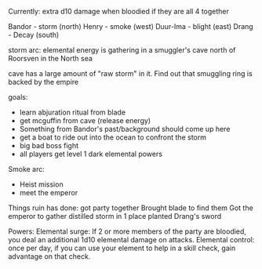 Currently: extra d10 damage when bloodied if they are all 4 together

Bandor - storm (north)
Henry - smoke (west)
Duur-Ima - blight (east)
Drang - Decay (south)

storm arc:
elemental energy is gathering in a smuggler's cave north of Roorsven in the North sea

cave has a large amount of "raw storm" in it. Find out that smuggling ring is backed by the empire

goals:
- learn abjuration ritual from blade
- get mcguffin from cave (release energy)
- Something from Bandor's past/background should come up here
- get a boat to ride out into the ocean to confront the storm
- big bad boss fight
- all players get level 1 dark elemental powers

Smoke arc:
- Heist mission
- meet the emperor


Things ruin has done:
got party together
Brought blade to find them
Got the emperor to gather distilled storm in 1 place
planted Drang's sword

Powers:
Elemental surge: If 2 or more members of the party are bloodied, you deal an additional 1d10 elemental damage on attacks.
Elemental control: once per day, if you can use your element to help in a skill check, gain advantage on that check.
